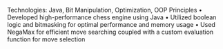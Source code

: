 Technologies: Java, Bit Manipulation, Optimization, OOP Principles
• Developed high-performance chess engine using Java
• Utilized boolean logic and bitmasking for optimal performance and memory usage
• Used NegaMax for efficient move searching coupled with a custom evaluation function for move selection
